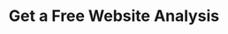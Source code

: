 ---
layout: iframe-form
title: Get a Free Website Analysis
description: "We'll provide you insight on how you compare in your market and what areas you need to address to stand out online."
meta_image: "/img/meta/dl.jpg"
nofollow: true
permalink: "https://growth.doctorlogic.com/get-a-demo"
page_class:
- class: form-page
headline: Get Your Free Analysis
text: Receive an evaluation of your website at no charge. We'll provide you insight on how you compare in your market and what areas you need to address to stand out online.
form_id: c6fa46ad-9d9d-4595-9925-d3b500a2d992
campaign_id: 7011U000000ZNYgQAO
img_src: "/img/form-pages/imac-bensimon.png"
img_alt: "Get A Free Website Analysis"
---